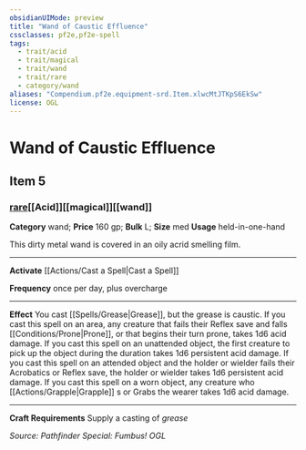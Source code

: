 ```yaml
---
obsidianUIMode: preview
title: "Wand of Caustic Effluence"
cssclasses: pf2e,pf2e-spell
tags:
  - trait/acid
  - trait/magical
  - trait/wand
  - trait/rare
  - category/wand
aliases: "Compendium.pf2e.equipment-srd.Item.xlwcMtJTKpS6EkSw"
license: OGL
---
```

# Wand of Caustic Effluence
## Item 5
### [rare](rare "Rare Rarity Trait")[[Acid]][[magical]][[wand]]

**Category** wand; 
**Price** 160 gp; 
**Bulk** L; **Size** med
**Usage** held-in-one-hand

This dirty metal wand is covered in an oily acrid smelling film.

* * *

**Activate** [[Actions/Cast a Spell|Cast a Spell]]

**Frequency** once per day, plus overcharge

* * *

**Effect** You cast [[Spells/Grease|Grease]], but the grease is caustic. If you cast this spell on an area, any creature that fails their Reflex save and falls [[Conditions/Prone|Prone]], or that begins their turn prone, takes 1d6 acid damage. If you cast this spell on an unattended object, the first creature to pick up the object during the duration takes 1d6 persistent acid damage. If you cast this spell on an attended object and the holder or wielder fails their Acrobatics or Reflex save, the holder or wielder takes 1d6 persistent acid damage. If you cast this spell on a worn object, any creature who [[Actions/Grapple|Grapple]] s or Grabs the wearer takes 1d6 acid damage.

* * *

**Craft Requirements** Supply a casting of _grease_

*Source: Pathfinder Special: Fumbus!*
*OGL*